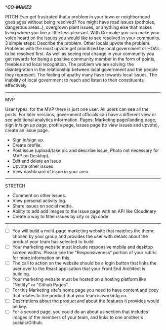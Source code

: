 ******CO-MAKE2*****

PITCH
Ever get frustrated that a problem in your town or neighborhood goes ages without being resolved?
You might have road issues (potholes, dangerous areas..), overgrown plant issues, or anything else that makes living where you live a little less pleasant.
With Co-make you can make your voice heard on the issues you would like to see resolved in your community.
3 simple steps: Describe the problem. Other locals upvote the problem. Problems with the most upvote get prioritized by local government or HOA’s to be resolved first.
As well as seeing real change in your community you get rewards for being a positive community member in the form of points, freebies and local recognition.
The problem we are solving: the disintegration in the relationship between local government and the people they represent. The feeling of apathy many have towards local issues. The inability of local government to reach and listen to their constituents effectively.

-------------------------------------------------------------------------------

MVP

User types: for the MVP there is just one user. All users can see all the posts. For later versions, government officials can have a different view or see additional analytics information.
Pages: Marketing page/landing page, sign in/sign up page, profile page, issues page (to view issues and upvote), create an issue page.
- Sign in/sign up.
- Create profile.
- Post issue (upload/take pic and describe issue, Photo not necessary for MVP on Desktop).
- Edit and delete an issue
- Upvote other issues
- View dashboard of issue in your area

-------------------------------------------------------------------------------

STRETCH 

- Comment on other issues.
- View personal activity log.
- Share issues on social media.
- Ability to add add images to the issue page with an API like Cloudinary
- Create a way to filter issues by city or zip code 

-------------------------------------------------------------------------------

- [ ]  You will build a multi-page marketing website that matches the theme chosen by your group and provides the user with details about the product your team has selected to build.
- [ ]  Your marketing website must include responsive mobile and desktop screen widths. Please see the "Responsiveness" portion of your rubric for more information on this.
- [ ]  The call to action on the website should be a login button that links the user over to the React application that your Front End Architect is building.
- [ ]  Your marketing website must be hosted on a hosting platform like "Netlify" or "Github Pages".
- [ ]  For this Marketing site's home page you need to have content and copy that relates to the product that your team is workinfg on.
- [ ]  Descriptions about the product and about the features it provides would be key.
- [ ]  For a second page, you could do an about us section that includes images of the members of your team, and links to one another's socials/Github.